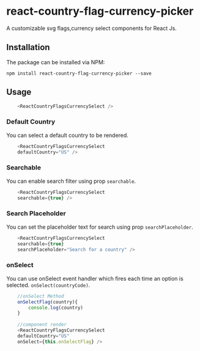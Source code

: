 # react-country-flag-currency-picker

A customizable svg flags,currency select components for React Js.

## Installation
The package can be installed via NPM:
```
npm install react-country-flag-currency-picker --save
```

## Usage

```javascript
    <ReactCountryFlagsCurrencySelect />
```

### Default Country

You can select a default country to be rendered.

```javascript
    <ReactCountryFlagsCurrencySelect
    defaultCountry="US" />
```

### Searchable

You can enable search filter using prop `searchable`.

```javascript
    <ReactCountryFlagsCurrencySelect
    searchable={true} />
```

### Search Placeholder

You can set the placeholder text for search using prop `searchPlaceholder`.

```javascript
    <ReactCountryFlagsCurrencySelect
    searchable={true}
    searchPlaceholder="Search for a country" />
```

### onSelect

You can use onSelect event handler which fires each time an option is selected.
`onSelect(countryCode)`.

```javascript
    //onSelect Method
    onSelectFlag(country){
        console.log(country)
    }
    
    //component render
    <ReactCountryFlagsCurrencySelect
    defaultCountry="US"
    onSelect={this.onSelectFlag} />
```
